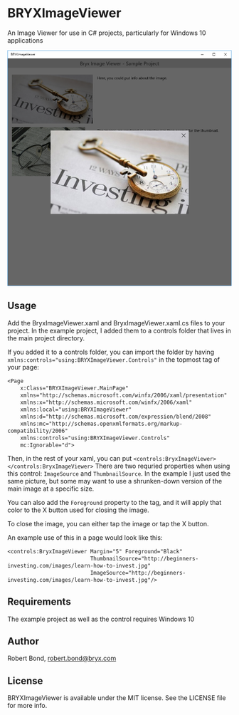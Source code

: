 # BRYXImageViewer
An Image Viewer for use in C# projects, particularly for Windows 10 applications

![Example](https://raw.githubusercontent.com/bryx-inc/BRYXImageViewer/master/BRYXImageViewer/BRYXImageViewer/BRYXImageViewerExample2.png)

## Usage

Add the BryxImageViewer.xaml and BryxImageViewer.xaml.cs files to your project. In the example project, I added them to a controls folder that lives in the main project directory.

If you added it to a controls folder, you can import the folder by having `xmlns:controls="using:BRYXImageViewer.Controls"` in the topmost tag of your page:

```
<Page
    x:Class="BRYXImageViewer.MainPage"
    xmlns="http://schemas.microsoft.com/winfx/2006/xaml/presentation"
    xmlns:x="http://schemas.microsoft.com/winfx/2006/xaml"
    xmlns:local="using:BRYXImageViewer"
    xmlns:d="http://schemas.microsoft.com/expression/blend/2008"
    xmlns:mc="http://schemas.openxmlformats.org/markup-compatibility/2006"
    xmlns:controls="using:BRYXImageViewer.Controls"
    mc:Ignorable="d">
```

Then, in the rest of your xaml, you can put `<controls:BryxImageViewer></controls:BryxImageViewer>`
There are two requried properties when using this control: `ImageSource` and `ThumbnailSource`. In the example I just used the same picture, but some may want to use a shrunken-down version of the main image at a specific size.

You can also add the `Foreground` property to the tag, and it will apply that color to the X button used for closing the image. 

To close the image, you can either tap the image or tap the X button.

An example use of this in a page would look like this:

```
<controls:BryxImageViewer Margin="5" Foreground="Black"
                          ThumbnailSource="http://beginners-investing.com/images/learn-how-to-invest.jpg"
                          ImageSource="http://beginners-investing.com/images/learn-how-to-invest.jpg"/>
```

## Requirements

The example project as well as the control requires Windows 10

## Author

Robert Bond, robert.bond@bryx.com

## License

BRYXImageViewer is available under the MIT license. See the LICENSE file for more info.
